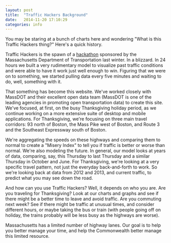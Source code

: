 ```yaml
---
layout: post
title:  "Traffic Hackers Background"
date:   2014-11-20 17:10:29
categories: info
---
```

You may be staring at a bunch of charts here and wondering "What is this Traffic Hackers thing?" Here's a quick history.

Traffic Hackers is the spawn of a [hackathon][hackathon] sponsored by the Massachusetts Department of Transportation last winter. In a blizzard. In 24 hours we built a very rudimentary model to visualize past traffic conditions and were able to have it work just well enough to win. Figuring that we were on to something, we started pulling data every five minutes and waiting to do, well, something with it.

That something has become this website. We've worked closely with MassDOT and their excellent open data team (MassDOT is one of the leading agencies in promoting open transportation data) to create this site. We've focused, at first, on the busy Thanksgiving holiday period, as we continue working on a more extensive suite of desktop and mobile applications. For Thanksgiving, we're focusing on three main travel corridors: 93 north of Boston, the Mass Pike west of Boston, and Route 3 and the Southeast Expressway south of Boston.

We're aggregating the speeds on these highways and comparing them to normal to create a "Misery Index" to tell you if traffic is better or worse than normal. We're also modeling the future. In general, our model looks at years of data, comparing, say, this Thursday to last Thursday and a similar Thursday in October and June. For Thanksgiving, we're looking at a very specific travel pattern, not just the everyday back-and-forth to work. So we're looking back at data from 2012 and 2013, and current traffic, to predict what you may see down the road.

And how can you use Traffic Hackers? Well, it depends on who you are. Are you traveling for Thanksgiving? Look at our charts and graphs and see if there might be a better time to leave and avoid traffic. Are you commuting next week? See if there might be traffic at unusual times, and consider different hours, or maybe taking the bus or train (with people going off on holiday, the trains probably will be less busy as the highways are worse).

Massachusetts has a limited number of highway lanes. Our goal is to help you better manage your time, and help the Commonwealth better manage this limited resource.


[hackathon]:      http://masstransporthack.challengepost.com
